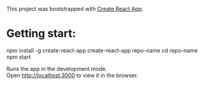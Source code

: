This project was bootstrapped with [Create React App](https://github.com/facebookincubator/create-react-app).

# Getting start:
npm install -g create-react-app
create-react-app repo-name
cd repo-name
npm start

Runs the app in the development mode.<br>
Open [http://localhost:3000](http://localhost:3000) to view it in the browser.